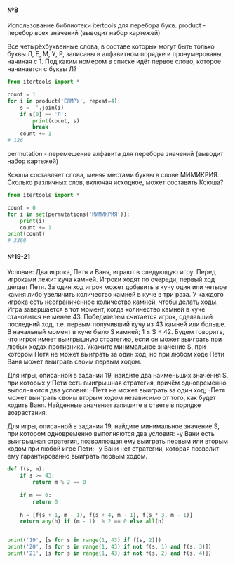#### №8
Использование библиотеки itertools для перебора букв.
product - перебор всех значений (выводит набор картежей)

Все четырёхбуквенные слова, в составе которых могут быть только буквы Л, Е, М, У, Р, записаны в алфавитном порядке и пронумерованы, начиная с 1.
Под каким номером в списке идёт первое слово, которое начинается с буквы Л?
```python
from itertools import *

count = 1
for i in product('ЕЛМРУ', repeat=4):
    s = ''.join(i)
    if s[0] == 'Л':
        print(count, s)
        break
    count += 1
# 126
```
permutation - перемещение алфавита для перебора значений (выводит набор картежей)

Ксюша составляет слова, меняя местами буквы в слове МИМИКРИЯ. Сколько различных слов, включая исходное, может составить Ксюша?
```python
from itertools import *

count = 0
for i in set(permutations('МИМИКРИЯ')):
    print(i)
    count += 1
print(count)
# 3360
```

#### №19-21
Условие: Два игрока, Петя и Ваня, играют в следующую игру. Перед игроками лежит куча камней. Игроки ходят по очереди, первый ход делает Петя. За один ход игрок может добавить в кучу один или четыре камня либо увеличить количество камней в куче в три раза. У каждого игрока есть неограниченное количество камней, чтобы делать ходы. Игра завершается в тот момент, когда количество камней в куче становится не менее 43. Победителем считается игрок, сделавший последний ход, т.е. первым получивший кучу из 43 камней или больше. В начальный момент в куче было S камней; 1 ≤ S ≤ 42. Будем говорить, что игрок имеет выигрышную стратегию, если он может выиграть при любых ходах противника. Укажите минимальное значение S, при котором Петя не может выиграть за один ход, но при любом ходе Пети Ваня может выиграть своим первым ходом.

Для игры, описанной в задании 19, найдите два наименьших значения S, при которых у Пети есть выигрышная стратегия, причём одновременно выполняются два условия: 
-Петя не может выиграть за один ход; 
-Петя может выиграть своим вторым ходом независимо от того, как будет ходить Ваня. Найденные значения запишите в ответе в порядке возрастания.

Для игры, описанной в задании 19, найдите минимальное значение S, при котором одновременно выполняются два условия: 
-у Вани есть выигрышная стратегия, позволяющая ему выиграть первым или вторым ходом при любой игре Пети; 
-у Вани нет стратегии, которая позволит ему гарантированно выиграть первым ходом.
```python
def f(s, m):
	if s >= 43:
		return m % 2 == 0
        
	if m == 0:
		return 0
        
	h = [f(s + 1, m - 1), f(s + 4, m - 1), f(s * 3, m - 1)]
	return any(h) if (m - 1)  % 2 == 0 else all(h)


print('19', [s for s in range(1, 43) if f(s, 2)])
print('20', [s for s in range(1, 43) if not f(s, 1) and f(s, 3)])
print('21', [s for s in range(1, 43) if not f(s, 2) and f(s, 4)])
```